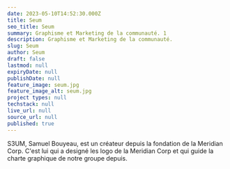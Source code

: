 ```yaml
---
date: 2023-05-10T14:52:30.000Z
title: Seum
seo_title: Seum
summary: Graphisme et Marketing de la communauté. 1
description: Graphisme et Marketing de la communauté.
slug: Seum
author: Seum
draft: false
lastmod: null
expiryDate: null
publishDate: null
feature_image: seum.jpg
feature_image_alt: seum.jpg
project types: null
techstack: null
live_url: null
source_url: null
published: true
---
```


S3UM, Samuel Bouyeau, est un créateur depuis la fondation de la Meridian Corp.
C'est lui qui a designé les logo de la Meridian Corp et qui guide la charte graphique de notre groupe depuis.
